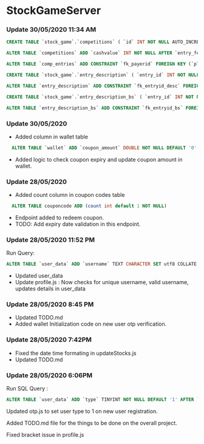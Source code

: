 # StockGameServer

### Update 30/05/2020 11:34 AM
~~~sql
CREATE TABLE `stock_game`.`competitions` ( `id` INT NOT NULL AUTO_INCREMENT ,  `type` INT NOT NULL ,  `entry_fee` INT NOT NULL ,  `max_entry` INT NOT NULL ,  `entries_count` INT NOT NULL ,  `duration_day` INT NOT NULL ,  `day_added` DATETIME NOT NULL ,  `last_day` DATETIME NOT NULL ,    PRIMARY KEY  (`id`)) ENGINE = InnoDB;

ALTER TABLE `competitions` ADD `cashvalue` INT NOT NULL AFTER `entry_fee`;

ALTER TABLE `comp_entries` ADD CONSTRAINT `fk_payerid` FOREIGN KEY (`player_id`) REFERENCES `user_data`(`id`) ON DELETE CASCADE ON UPDATE CASCADE; ALTER TABLE `comp_entries` ADD CONSTRAINT `fk_compid` FOREIGN KEY (`comp_id`) REFERENCES `competitions`(`id`) ON DELETE CASCADE ON UPDATE RESTRICT;

CREATE TABLE `stock_game`.`entry_description` ( `entry_id` INT NOT NULL , `scriptcode` INT NOT NULL , `buy_price` INT NOT NULL , `buy_qty` INT NOT NULL , `netvalue` INT NOT NULL ) ENGINE = InnoDB;

ALTER TABLE `entry_description` ADD CONSTRAINT `fk_entryid_desc` FOREIGN KEY (`entry_id`) REFERENCES `comp_entries`(`entry_id`) ON DELETE CASCADE ON UPDATE CASCADE;

CREATE TABLE `stock_game`.`entry_description_bs` ( `entry_id` INT NOT NULL , `scriptcode` INT NOT NULL , `buy_price` INT NOT NULL , `buy_qty` INT NOT NULL , `netvalue` INT NOT NULL, `buy_or_sell` TINYINT NOT NULL ) ENGINE = InnoDB;

ALTER TABLE `entry_description_bs` ADD CONSTRAINT `fk_entryid_bs` FOREIGN KEY (`entry_id`) REFERENCES `comp_entries`(`entry_id`) ON DELETE CASCADE ON UPDATE CASCADE;
~~~

### Update 30/05/2020
 - Added column in wallet table
~~~~sql
  ALTER TABLE `wallet` ADD `coupon_amount` DOUBLE NOT NULL DEFAULT '0' AFTER `money_played`;
~~~~

 - Added logic to check coupon expiry and update coupon amount in wallet.

### Update 28/05/2020 
  - Added count column in coupon codes table
  ~~~~sql
    ALTER TABLE couponcode ADD (count int default 1 NOT NULL)
  ~~~~

  - Endpoint added to redeem coupon.
  - TODO: Add expiry date validation in this endpoint.

### Update 28/05/2020 11:52 PM

Run Query:
~~~sql
ALTER TABLE `user_data` ADD `username` TEXT CHARACTER SET utf8 COLLATE utf8_general_ci NULL AFTER `phone`;
~~~
- Updated user_data
- Update profile.js : Now checks for unique username, valid username, updates details in user_data

### Update 28/05/2020 8:45 PM
- Updated TODO.md
- Added wallet Initialization code on new user otp verification.


### Update 28/05/2020 7:42PM
 - Fixed the date time formating in updateStocks.js 
 - Updated TODO.md

### Update 28/05/2020 6:06PM 

Run SQL Query : 
~~~~sql
ALTER TABLE `user_data` ADD `type` TINYINT NOT NULL DEFAULT '1' AFTER `usr_setupdone`;
~~~~

Updated otp.js to set user type to 1 on new user registration.

Added TODO.md file for the things to be done on the overall project.

Fixed bracket issue in profile.js

